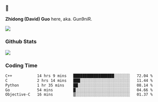 ### 👋 

**Zhidong (David) Guo** here, aka. Gun9niR.

![](https://komarev.com/ghpvc/?username=Gun9niR&label=Total+Views)

### Github Stats

<img src="https://github-readme-stats.vercel.app/api?username=Gun9niR&count_private=true&show_icons=true&theme=vue-dark&hide_title=true">

### Coding Time

<!--START_SECTION:waka-->

```txt
C++           14 hrs 9 mins   ██████████████████░░░░░░░   72.04 %
C             2 hrs 14 mins   ███░░░░░░░░░░░░░░░░░░░░░░   11.44 %
Python        1 hr 35 mins    ██░░░░░░░░░░░░░░░░░░░░░░░   08.14 %
Go            54 mins         █░░░░░░░░░░░░░░░░░░░░░░░░   04.66 %
Objective-C   16 mins         ▒░░░░░░░░░░░░░░░░░░░░░░░░   01.37 %
```

<!--END_SECTION:waka-->
